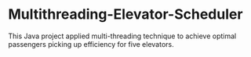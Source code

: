 # Multithreading-Elevator-Scheduler
This Java project applied multi-threading technique to achieve optimal passengers picking up efficiency for five elevators.
